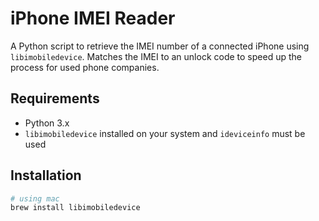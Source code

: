 # iPhone IMEI Reader

A Python script to retrieve the IMEI number of a connected iPhone using `libimobiledevice`.
Matches the IMEI to an unlock code to speed up the process for used phone companies.

## Requirements

- Python 3.x
- `libimobiledevice` installed on your system and `ideviceinfo` must be used

## Installation

```bash
# using mac
brew install libimobiledevice